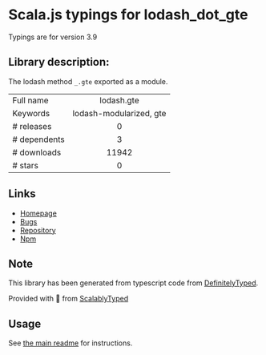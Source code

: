 
# Scala.js typings for lodash_dot_gte

Typings are for version 3.9

## Library description:
The lodash method `_.gte` exported as a module.

|                    |                 |
| ------------------ | :-------------: |
| Full name          | lodash.gte |
| Keywords           | lodash-modularized, gte |
| # releases         | 0 |
| # dependents       | 3 |
| # downloads        | 11942 |
| # stars            | 0 |

## Links
- [Homepage](https://lodash.com/)
- [Bugs](https://github.com/lodash/lodash/issues)
- [Repository](https://github.com/lodash/lodash)
- [Npm](https://www.npmjs.com/package/lodash.gte)
    


## Note
This library has been generated from typescript code from [DefinitelyTyped](https://definitelytyped.org).

Provided with :purple_heart: from [ScalablyTyped](https://github.com/oyvindberg/ScalablyTyped)

## Usage
See [the main readme](../../readme.md) for instructions.


